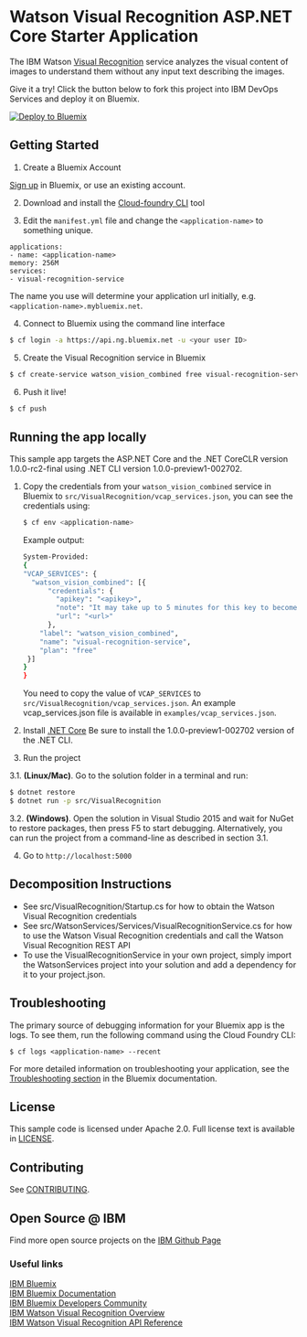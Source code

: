 # Watson Visual Recognition ASP.NET Core Starter Application

  The IBM Watson [Visual Recognition][service_url] service analyzes the visual content of images to understand them without any input text describing the images.

Give it a try! Click the button below to fork this project into IBM DevOps Services and deploy it on Bluemix.

[![Deploy to Bluemix](https://bluemix.net/deploy/button.png)](https://bluemix.net/deploy)

## Getting Started

1. Create a Bluemix Account

  [Sign up][sign_up] in Bluemix, or use an existing account.

2. Download and install the [Cloud-foundry CLI][cloud_foundry] tool

3. Edit the `manifest.yml` file and change the `<application-name>` to something unique.
  ```none
applications:
- name: <application-name>
  memory: 256M
  services:
  - visual-recognition-service
  ```
  The name you use will determine your application url initially, e.g. `<application-name>.mybluemix.net`.

4. Connect to Bluemix using the command line interface
  ```sh
  $ cf login -a https://api.ng.bluemix.net -u <your user ID>
  ```

5. Create the Visual Recognition service in Bluemix
  ```sh
  $ cf create-service watson_vision_combined free visual-recognition-service
  ```

6. Push it live!
  ```sh
  $ cf push
  ```

## Running the app locally
This sample app targets the ASP.NET Core and the .NET CoreCLR version 1.0.0-rc2-final using .NET CLI version 1.0.0-preview1-002702.

1. Copy the credentials from your `watson_vision_combined` service in Bluemix to `src/VisualRecognition/vcap_services.json`, you can see the credentials using:

    ```sh
    $ cf env <application-name>
    ```
    Example output:
    ```sh
    System-Provided:
    {
    "VCAP_SERVICES": {
      "watson_vision_combined": [{
          "credentials": {
            "apikey": "<apikey>",
            "note": "It may take up to 5 minutes for this key to become active. This is your previously active free apikey. If you want a different one, please wait 24 hours after unbinding the key and try again.",
            "url": "<url>"
          },
        "label": "watson_vision_combined",
        "name": "visual-recognition-service",
        "plan": "free"
     }]
    }
    }
    ```

    You need to copy the value of `VCAP_SERVICES` to `src/VisualRecognition/vcap_services.json`.  An example vcap_services.json file is available in `examples/vcap_services.json`.

2. Install [.NET Core](https://www.microsoft.com/net/core)
  Be sure to install the 1.0.0-preview1-002702 version of the .NET CLI.

3. Run the project

  3.1. **(Linux/Mac)**. Go to the solution folder in a terminal and run:
  ```sh
  $ dotnet restore
  $ dotnet run -p src/VisualRecognition
  ```

  3.2. **(Windows)**.
  Open the solution in Visual Studio 2015 and wait for NuGet to restore packages, then press F5 to start debugging.  Alternatively, you can run the project from a command-line as described in section 3.1.

4. Go to `http://localhost:5000`

## Decomposition Instructions

* See src/VisualRecognition/Startup.cs for how to obtain the Watson Visual Recognition credentials
* See src/WatsonServices/Services/VisualRecognitionService.cs for how to use the Watson Visual Recognition credentials and call the Watson Visual Recognition REST API
* To use the VisualRecognitionService in your own project, simply import the WatsonServices project into your solution and add a dependency for it to your project.json.

## Troubleshooting

The primary source of debugging information for your Bluemix app is the logs. To see them, run the following command using the Cloud Foundry CLI:

  ```
  $ cf logs <application-name> --recent
  ```
For more detailed information on troubleshooting your application, see the [Troubleshooting section](https://www.ng.bluemix.net/docs/troubleshoot/tr.html) in the Bluemix documentation.

## License

  This sample code is licensed under Apache 2.0. Full license text is available in [LICENSE](LICENSE).

## Contributing

  See [CONTRIBUTING](CONTRIBUTING.md).

## Open Source @ IBM
  Find more open source projects on the [IBM Github Page](http://ibm.github.io/)

### Useful links
[IBM Bluemix](https://bluemix.net/)  
[IBM Bluemix Documentation](https://www.ng.bluemix.net/docs/)  
[IBM Bluemix Developers Community](http://developer.ibm.com/bluemix)  
[IBM Watson Visual Recognition Overview](https://www.ibm.com/smarterplanet/us/en/ibmwatson/developercloud/doc/visual-recognition/overview.shtml)  
[IBM Watson Visual Recognition API Reference](https://www.ibm.com/smarterplanet/us/en/ibmwatson/developercloud/visual-recognition/api/v3/)  

[cloud_foundry]: https://github.com/cloudfoundry/cli
[service_url]: https://www.ibm.com/smarterplanet/us/en/ibmwatson/developercloud/doc/visual-recognition/
[sign_up]: http://bluemix.net/
